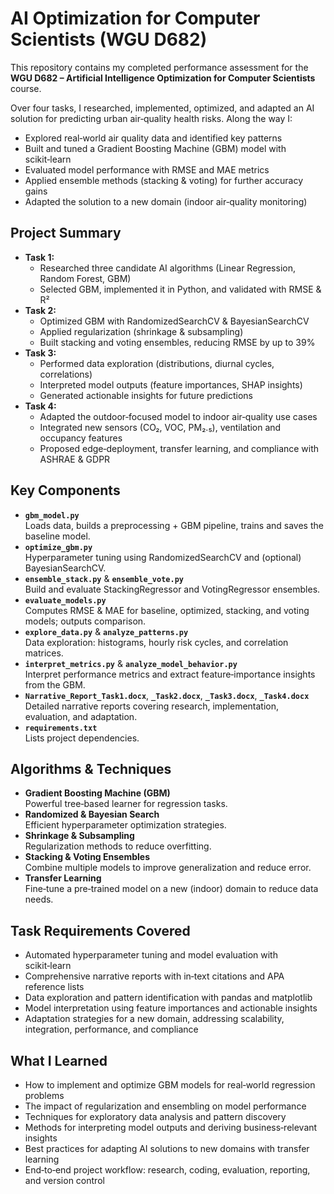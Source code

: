 # AI Optimization for Computer Scientists (WGU D682)

This repository contains my completed performance assessment for the **WGU D682 – Artificial Intelligence Optimization for Computer Scientists** course.

Over four tasks, I researched, implemented, optimized, and adapted an AI solution for predicting urban air‐quality health risks. Along the way I:

- Explored real‑world air quality data and identified key patterns  
- Built and tuned a Gradient Boosting Machine (GBM) model with scikit‑learn  
- Evaluated model performance with RMSE and MAE metrics  
- Applied ensemble methods (stacking & voting) for further accuracy gains  
- Adapted the solution to a new domain (indoor air‑quality monitoring)  

## Project Summary

- **Task 1:**  
  - Researched three candidate AI algorithms (Linear Regression, Random Forest, GBM)  
  - Selected GBM, implemented it in Python, and validated with RMSE & R²  
- **Task 2:**  
  - Optimized GBM with RandomizedSearchCV & BayesianSearchCV  
  - Applied regularization (shrinkage & subsampling)  
  - Built stacking and voting ensembles, reducing RMSE by up to 39%  
- **Task 3:**  
  - Performed data exploration (distributions, diurnal cycles, correlations)  
  - Interpreted model outputs (feature importances, SHAP insights)  
  - Generated actionable insights for future predictions  
- **Task 4:**  
  - Adapted the outdoor‐focused model to indoor air‐quality use cases  
  - Integrated new sensors (CO₂, VOC, PM₂.₅), ventilation and occupancy features  
  - Proposed edge‑deployment, transfer learning, and compliance with ASHRAE & GDPR  

## Key Components

- **`gbm_model.py`**  
  Loads data, builds a preprocessing + GBM pipeline, trains and saves the baseline model.  
- **`optimize_gbm.py`**  
  Hyperparameter tuning using RandomizedSearchCV and (optional) BayesianSearchCV.  
- **`ensemble_stack.py`** & **`ensemble_vote.py`**  
  Build and evaluate StackingRegressor and VotingRegressor ensembles.  
- **`evaluate_models.py`**  
  Computes RMSE & MAE for baseline, optimized, stacking, and voting models; outputs comparison.  
- **`explore_data.py`** & **`analyze_patterns.py`**  
  Data exploration: histograms, hourly risk cycles, and correlation matrices.  
- **`interpret_metrics.py`** & **`analyze_model_behavior.py`**  
  Interpret performance metrics and extract feature‑importance insights from the GBM.  
- **`Narrative_Report_Task1.docx`**, **`_Task2.docx`**, **`_Task3.docx`**, **`_Task4.docx`**  
  Detailed narrative reports covering research, implementation, evaluation, and adaptation.  
- **`requirements.txt`**  
  Lists project dependencies.  

## Algorithms & Techniques

- **Gradient Boosting Machine (GBM)**  
  Powerful tree‑based learner for regression tasks.  
- **Randomized & Bayesian Search**  
  Efficient hyperparameter optimization strategies.  
- **Shrinkage & Subsampling**  
  Regularization methods to reduce overfitting.  
- **Stacking & Voting Ensembles**  
  Combine multiple models to improve generalization and reduce error.  
- **Transfer Learning**  
  Fine‑tune a pre‑trained model on a new (indoor) domain to reduce data needs.  

## Task Requirements Covered

- Automated hyperparameter tuning and model evaluation with scikit‑learn  
- Comprehensive narrative reports with in‑text citations and APA reference lists  
- Data exploration and pattern identification with pandas and matplotlib  
- Model interpretation using feature importances and actionable insights  
- Adaptation strategies for a new domain, addressing scalability, integration, performance, and compliance  

## What I Learned

- How to implement and optimize GBM models for real‑world regression problems  
- The impact of regularization and ensembling on model performance  
- Techniques for exploratory data analysis and pattern discovery  
- Methods for interpreting model outputs and deriving business‑relevant insights  
- Best practices for adapting AI solutions to new domains with transfer learning  
- End‑to‑end project workflow: research, coding, evaluation, reporting, and version control  
